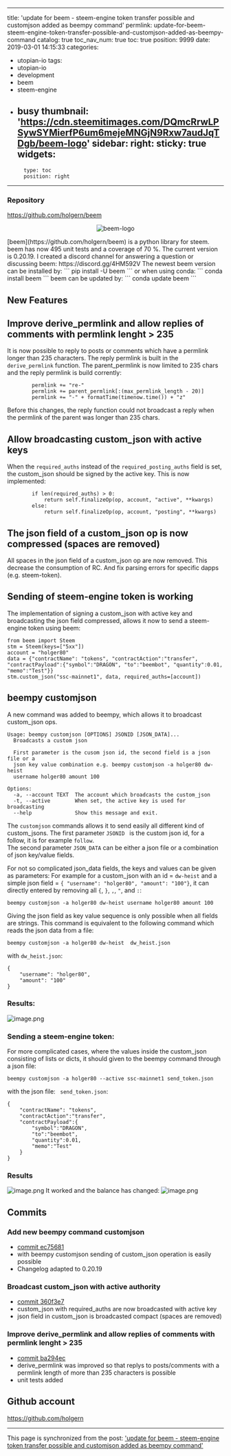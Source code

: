 
---
title: 'update for beem - steem-engine token transfer possible and customjson added as beempy command'
permlink: update-for-beem-steem-engine-token-transfer-possible-and-customjson-added-as-beempy-command
catalog: true
toc_nav_num: true
toc: true
position: 9999
date: 2019-03-01 14:15:33
categories:
- utopian-io
tags:
- utopian-io
- development
- beem
- steem-engine
- busy
thumbnail: 'https://cdn.steemitimages.com/DQmcRrwLPSywSYMierfP6um6mejeMNGjN9Rxw7audJqTDgb/beem-logo'
sidebar:
    right:
        sticky: true
widgets:
    -
        type: toc
        position: right
---


### Repository
https://github.com/holgern/beem<center>
![beem-logo](https://cdn.steemitimages.com/DQmcRrwLPSywSYMierfP6um6mejeMNGjN9Rxw7audJqTDgb/beem-logo)
</center>
[beem](https://github.com/holgern/beem) is a python library for steem. beem has now 495 unit tests and a coverage of 70 %. The current version is 0.20.19.
I created a discord channel for answering a question or discussing beem: https://discord.gg/4HM592V
The newest beem version can be installed by:
```
pip install -U beem
```
or when  using conda:
```
conda install beem
```
beem can be updated by:
```
conda update beem
```

## New Features

##  Improve derive_permlink and allow replies of comments with permlink lenght > 235
It is now possible to reply to posts or comments which have a permlink longer than 235 characters.
The reply permlink is built in the `derive_permlink` function. The parent_permlink is now limited to 235 chars and the reply permlink is build corrently:
```
        permlink += "re-"
        permlink += parent_permlink[:(max_permlink_length - 20)]
        permlink += "-" + formatTime(timenow.time()) + "z"
```
Before this changes, the reply function could not broadcast a reply when the permlink of the parent was longer than 235 chars.

## Allow broadcasting custom_json with active keys
When the `required_auths` instead of the `required_posting_auths` field is set, the custom_json should be signed by the active key. This is now implemented:
```
        if len(required_auths) > 0:
            return self.finalizeOp(op, account, "active", **kwargs)
        else:
            return self.finalizeOp(op, account, "posting", **kwargs)
```

## The json field of a custom_json op is now compressed (spaces are removed)
All spaces in the json field of a custom_json op are now removed. This decrease the consumption of RC. And fix parsing errors for specific dapps (e.g. steem-token).

## Sending of steem-engine token is working
The implementation of signing a custom_json with active key  and broadcasting the json field compressed, allows it now to send a steem-engine token using beem:
```
from beem import Steem
stm = Steem(keys=["5xx"])
account = "holger80"
data = {"contractName": "tokens", "contractAction":"transfer",  "contractPayload":{"symbol":"DRAGON", "to":"beembot", "quantity":0.01, "memo":"Test"}}
stm.custom_json("ssc-mainnet1", data, required_auths=[account])
```

## beempy customjson
A new command was added to beempy, which allows it to broadcast custom_json ops.
```
Usage: beempy customjson [OPTIONS] JSONID [JSON_DATA]...
  Broadcasts a custom json

  First parameter is the cusom json id, the second field is a json file or a
  json key value combination e.g. beempy customjson -a holger80 dw-heist
  username holger80 amount 100

Options:
  -a, --account TEXT  The account which broadcasts the custom_json
  -t, --active        When set, the active key is used for broadcasting
  --help              Show this message and exit.
```
The `customjson` commands allows it to send easily all different kind of custom_jsons.
The first parameter `JSONID ` is the custom json id, for a follow, it is for example `follow`.  
The second parameter `JSON_DATA` can be either a json file or a combination of json key/value fields.

For not so complicated json_data fields, the keys and values can be given as parameters:
For example for a custom_json with an id = `dw-heist` and a simple json field = `{ "username": "holger80", "amount": "100"}`, it can directly entered by removing all `{`, `}`, `,`, `"`, and `:`:
```
beempy customjson -a holger80 dw-heist username holger80 amount 100
```
Giving the json field as key value sequence is only possible when all fields are strings.
This command is equivalent to the following command which reads the json data from a file:
```
beempy customjson -a holger80 dw-heist  dw_heist.json
```
with `dw_heist.json`:
```
{
    "username": "holger80",
    "amount": "100"
}
```
### Results:
![image.png](https://ipfs.busy.org/ipfs/QmTokj6x1Rej5YKZ2Lgc4dcc1PGyvsocV8D3U2KBcyuV3Z)


### Sending a steem-engine token:
For more complicated cases, where the values inside the custom_json consisting of lists or dicts, it should given to the beempy command through a json file:
```
beempy customjson -a holger80 --active ssc-mainnet1 send_token.json
```
with the json file: ` send_token.json`:
```
{
    "contractName": "tokens",
    "contractAction":"transfer",
    "contractPayload":{
        "symbol":"DRAGON",
        "to":"beembot",
        "quantity":0.01,
        "memo":"Test"
    }
}
```

### Results
![image.png](https://ipfs.busy.org/ipfs/QmXtHtBUnVxocwX9vmd7Ap2LiYDEU3W4jLiaPQhBvKG9sG)
It worked and the balance has changed:
![image.png](https://ipfs.busy.org/ipfs/QmZrynqeiQtVv37YT5MVWmvt5Srq8XWTBfr5BQKiQEz6B6)


## Commits
### Add new beempy command customjson
* [commit ec75681](https://github.com/holgern/beem/commit/ec75681169a4c26a4264df092305e79b26eb2b17)
* with beempy customjson sending of custom_json operation is easily possible
* Changelog adapted to 0.20.19
### Broadcast custom_json with active authority
* [commit 360f3e7](https://github.com/holgern/beem/commit/360f3e7736e44711b1a2aa8f300919e8e38bff8a)
* custom_json with required_auths are now broadcasted with active key
* json field in custom_json is broadcasted compact (spaces are removed)

### Improve derive_permlink and allow replies of comments with permlink lenght > 235
* [commit ba294ec](https://github.com/holgern/beem/commit/ba294ec1e90619b0f78e560b8b8f4b06974ced0f)
* derive_permlink was improved so that replys to posts/comments with a permlink length of more than 235 characters is possible
* unit tests added

## Github account
https://github.com/holgern

- - -

This page is synchronized from the post: ['update for beem - steem-engine token transfer possible and customjson added as beempy command'](https://steemit.com/@holger80/update-for-beem-steem-engine-token-transfer-possible-and-customjson-added-as-beempy-command)
